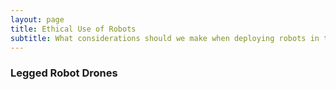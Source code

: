 ```yaml
---
layout: page
title: Ethical Use of Robots
subtitle: What considerations should we make when deploying robots in the real world
---
```


### Legged Robot Drones
